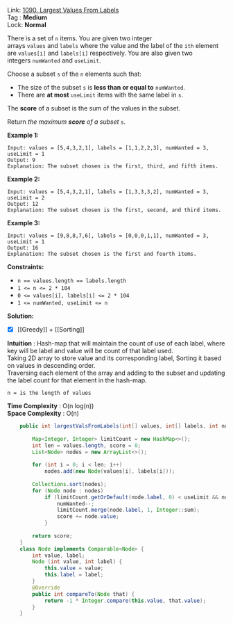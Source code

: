 Link: [1090. Largest Values From Labels](https://leetcode.com/problems/largest-values-from-labels/) <br>
Tag : **Medium**<br>
Lock: **Normal**

There is a set of `n` items. You are given two integer arrays `values` and `labels` where the value and the label of the `ith` element are `values[i]` and `labels[i]` respectively. You are also given two integers `numWanted` and `useLimit`.

Choose a subset `s` of the `n` elements such that:

-   The size of the subset `s` is **less than or equal to** `numWanted`.
-   There are **at most** `useLimit` items with the same label in `s`.

The **score** of a subset is the sum of the values in the subset.

Return _the maximum **score** of a subset_ `s`.

**Example 1:**

```
Input: values = [5,4,3,2,1], labels = [1,1,2,2,3], numWanted = 3, useLimit = 1
Output: 9
Explanation: The subset chosen is the first, third, and fifth items.
```

**Example 2:**

```
Input: values = [5,4,3,2,1], labels = [1,3,3,3,2], numWanted = 3, useLimit = 2
Output: 12
Explanation: The subset chosen is the first, second, and third items.
```

**Example 3:**

```
Input: values = [9,8,8,7,6], labels = [0,0,0,1,1], numWanted = 3, useLimit = 1
Output: 16
Explanation: The subset chosen is the first and fourth items.
```

**Constraints:**

-   `n == values.length == labels.length`
-   `1 <= n <= 2 * 104`
-   `0 <= values[i], labels[i] <= 2 * 104`
-   `1 <= numWanted, useLimit <= n`


**Solution:**
- [x] [[Greedy]] + [[Sorting]]

**Intuition** :
Hash-map that will maintain the count of use of each label, where key will be label and value will be count of that label used.  
Taking 2D array to store value and its corresponding label, Sorting it based on values in descending order.  
Traversing each element of the array and adding to the subset and updating the label count for that element in the hash-map.

```
n = is the length of values
```
**Time Complexity** : O(n log(n))<br>
**Space Complexity** : O(n)

```java
    public int largestValsFromLabels(int[] values, int[] labels, int numWanted, int useLimit) {
        
        Map<Integer, Integer> limitCount = new HashMap<>();
        int len = values.length, score = 0;
        List<Node> nodes = new ArrayList<>();
        
        for (int i = 0; i < len; i++)
            nodes.add(new Node(values[i], labels[i]));
        
        Collections.sort(nodes);
        for (Node node : nodes)
            if (limitCount.getOrDefault(node.label, 0) < useLimit && numWanted > 0) {
                numWanted--;
                limitCount.merge(node.label, 1, Integer::sum);
                score += node.value;
            }
        
        return score;
    }
    class Node implements Comparable<Node> {
        int value, label;
        Node (int value, int label) {
            this.value = value;
            this.label = label;
        }
        @Override
        public int compareTo(Node that) {
            return -1 * Integer.compare(this.value, that.value);
        }
    }
```
